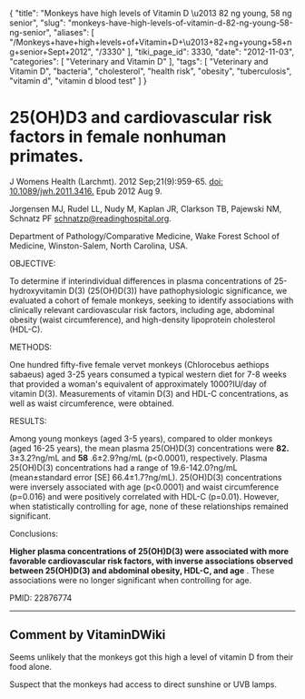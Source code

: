 {
    "title": "Monkeys have high levels of Vitamin D \u2013 82 ng young, 58 ng senior",
    "slug": "monkeys-have-high-levels-of-vitamin-d-82-ng-young-58-ng-senior",
    "aliases": [
        "/Monkeys+have+high+levels+of+Vitamin+D+\u2013+82+ng+young+58+ng+senior+Sept+2012",
        "/3330"
    ],
    "tiki_page_id": 3330,
    "date": "2012-11-03",
    "categories": [
        "Veterinary and Vitamin D"
    ],
    "tags": [
        "Veterinary and Vitamin D",
        "bacteria",
        "cholesterol",
        "health risk",
        "obesity",
        "tuberculosis",
        "vitamin d",
        "vitamin d blood test"
    ]
}


# 25(OH)D3 and cardiovascular risk factors in female nonhuman primates.

J Womens Health (Larchmt). 2012 Sep;21(9):959-65. [doi: 10.1089/jwh.2011.3416.](https://doi.org/10.1089/jwh.2011.3416.) Epub 2012 Aug 9.

Jorgensen MJ, Rudel LL, Nudy M, Kaplan JR, Clarkson TB, Pajewski NM, Schnatz PF schnatzp@readinghospital.org.

Department of Pathology/Comparative Medicine, Wake Forest School of Medicine, Winston-Salem, North Carolina, USA.

OBJECTIVE:

To determine if interindividual differences in plasma concentrations of 25-hydroxyvitamin D(3) (25(OH)D(3)) have pathophysiologic significance, we evaluated a cohort of female monkeys, seeking to identify associations with clinically relevant cardiovascular risk factors, including age, abdominal obesity (waist circumference), and high-density lipoprotein cholesterol (HDL-C).

METHODS:

One hundred fifty-five female vervet monkeys (Chlorocebus aethiops sabaeus) aged 3-25 years consumed a typical western diet for 7-8 weeks that provided a woman's equivalent of approximately 1000?IU/day of vitamin D(3). Measurements of vitamin D(3) and HDL-C concentrations, as well as waist circumference, were obtained.

RESULTS:

Among young monkeys (aged 3-5 years), compared to older monkeys (aged 16-25 years), the mean plasma 25(OH)D(3) concentrations were  **82.** 3±3.2?ng/mL and  **58** .6±2.9?ng/mL (p<0.0001), respectively. Plasma 25(OH)D(3) concentrations had a range of 19.6-142.0?ng/mL (mean±standard error <span>[SE]</span> 66.4±1.7?ng/mL). 25(OH)D(3) concentrations were inversely associated with age (p<0.0001) and waist circumference (p=0.016) and were positively correlated with HDL-C (p=0.01). However, when statistically controlling for age, none of these relationships remained significant. 

Conclusions: 

 **Higher plasma concentrations of 25(OH)D(3) were associated with more favorable cardiovascular risk factors, with inverse associations observed between 25(OH)D(3) and abdominal obesity, HDL-C, and age** . These associations were no longer significant when controlling for age.

PMID: 22876774

- - - - - - - - - - - - 

## Comment by VitaminDWiki

Seems unlikely that the monkeys got this high a level of vitamin D from their food alone.

Suspect that the monkeys had access to direct sunshine or UVB lamps.